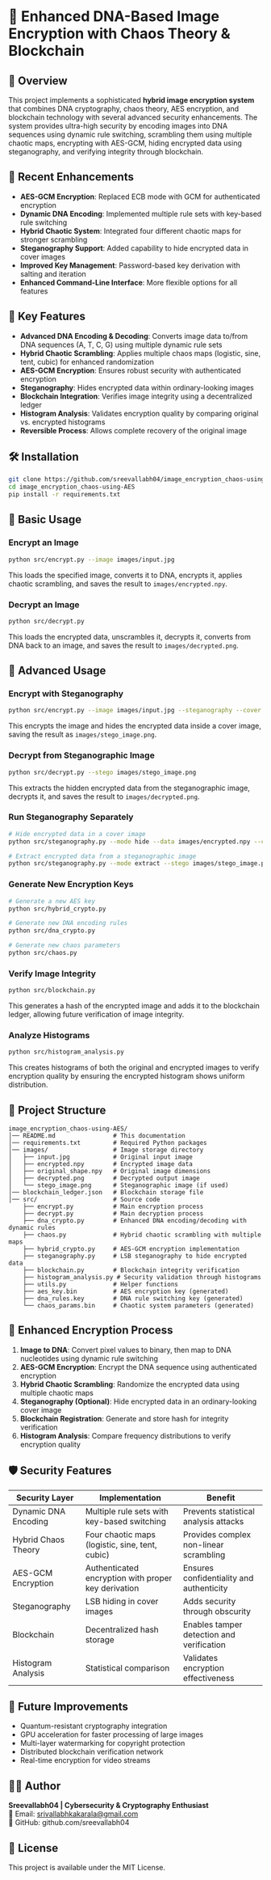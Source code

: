 # 🧬 Enhanced DNA-Based Image Encryption with Chaos Theory & Blockchain

## 📌 Overview
This project implements a sophisticated **hybrid image encryption system** that combines DNA cryptography, chaos theory, AES encryption, and blockchain technology with several advanced security enhancements. The system provides ultra-high security by encoding images into DNA sequences using dynamic rule switching, scrambling them using multiple chaotic maps, encrypting with AES-GCM, hiding encrypted data using steganography, and verifying integrity through blockchain.

## 🔄 Recent Enhancements
- **AES-GCM Encryption**: Replaced ECB mode with GCM for authenticated encryption
- **Dynamic DNA Encoding**: Implemented multiple rule sets with key-based rule switching
- **Hybrid Chaotic System**: Integrated four different chaotic maps for stronger scrambling
- **Steganography Support**: Added capability to hide encrypted data in cover images
- **Improved Key Management**: Password-based key derivation with salting and iteration
- **Enhanced Command-Line Interface**: More flexible options for all features

## 🔑 Key Features
- **Advanced DNA Encoding & Decoding**: Converts image data to/from DNA sequences (A, T, C, G) using multiple dynamic rule sets
- **Hybrid Chaotic Scrambling**: Applies multiple chaos maps (logistic, sine, tent, cubic) for enhanced randomization
- **AES-GCM Encryption**: Ensures robust security with authenticated encryption
- **Steganography**: Hides encrypted data within ordinary-looking images
- **Blockchain Integration**: Verifies image integrity using a decentralized ledger
- **Histogram Analysis**: Validates encryption quality by comparing original vs. encrypted histograms
- **Reversible Process**: Allows complete recovery of the original image

## 🛠️ Installation
```bash
git clone https://github.com/sreevallabh04/image_encryption_chaos-using-AES.git
cd image_encryption_chaos-using-AES
pip install -r requirements.txt
```

## 🚀 Basic Usage

### Encrypt an Image
```bash
python src/encrypt.py --image images/input.jpg
```
This loads the specified image, converts it to DNA, encrypts it, applies chaotic scrambling, and saves the result to `images/encrypted.npy`.

### Decrypt an Image
```bash
python src/decrypt.py
```
This loads the encrypted data, unscrambles it, decrypts it, converts from DNA back to an image, and saves the result to `images/decrypted.png`.

## 🔐 Advanced Usage

### Encrypt with Steganography
```bash
python src/encrypt.py --image images/input.jpg --steganography --cover images/cover.jpg
```
This encrypts the image and hides the encrypted data inside a cover image, saving the result as `images/stego_image.png`.

### Decrypt from Steganographic Image
```bash
python src/decrypt.py --stego images/stego_image.png
```
This extracts the hidden encrypted data from the steganographic image, decrypts it, and saves the result to `images/decrypted.png`.

### Run Steganography Separately
```bash
# Hide encrypted data in a cover image
python src/steganography.py --mode hide --data images/encrypted.npy --cover images/cover.jpg

# Extract encrypted data from a steganographic image
python src/steganography.py --mode extract --stego images/stego_image.png
```

### Generate New Encryption Keys
```bash
# Generate a new AES key
python src/hybrid_crypto.py

# Generate new DNA encoding rules
python src/dna_crypto.py

# Generate new chaos parameters
python src/chaos.py
```

### Verify Image Integrity
```bash
python src/blockchain.py
```
This generates a hash of the encrypted image and adds it to the blockchain ledger, allowing future verification of image integrity.

### Analyze Histograms
```bash
python src/histogram_analysis.py
```
This creates histograms of both the original and encrypted images to verify encryption quality by ensuring the encrypted histogram shows uniform distribution.

## 📂 Project Structure
```
image_encryption_chaos-using-AES/
│── README.md                # This documentation
│── requirements.txt         # Required Python packages
│── images/                  # Image storage directory
│   ├── input.jpg            # Original input image
│   ├── encrypted.npy        # Encrypted image data
│   ├── original_shape.npy   # Original image dimensions
│   ├── decrypted.png        # Decrypted output image
│   └── stego_image.png      # Steganographic image (if used)
│── blockchain_ledger.json   # Blockchain storage file
│── src/                     # Source code
    ├── encrypt.py           # Main encryption process
    ├── decrypt.py           # Main decryption process
    ├── dna_crypto.py        # Enhanced DNA encoding/decoding with dynamic rules
    ├── chaos.py             # Hybrid chaotic scrambling with multiple maps
    ├── hybrid_crypto.py     # AES-GCM encryption implementation
    ├── steganography.py     # LSB steganography to hide encrypted data
    ├── blockchain.py        # Blockchain integrity verification
    ├── histogram_analysis.py # Security validation through histograms
    ├── utils.py             # Helper functions
    ├── aes_key.bin          # AES encryption key (generated)
    ├── dna_rules.key        # DNA rule switching key (generated)
    └── chaos_params.bin     # Chaotic system parameters (generated)
```

## 🔬 Enhanced Encryption Process
1. **Image to DNA**: Convert pixel values to binary, then map to DNA nucleotides using dynamic rule switching
2. **AES-GCM Encryption**: Encrypt the DNA sequence using authenticated encryption
3. **Hybrid Chaotic Scrambling**: Randomize the encrypted data using multiple chaotic maps
4. **Steganography (Optional)**: Hide encrypted data in an ordinary-looking cover image
5. **Blockchain Registration**: Generate and store hash for integrity verification
6. **Histogram Analysis**: Compare frequency distributions to verify encryption quality

## 🛡️ Security Features
| Security Layer | Implementation | Benefit |
|----------------|----------------|---------|
| Dynamic DNA Encoding | Multiple rule sets with key-based switching | Prevents statistical analysis attacks |
| Hybrid Chaos Theory | Four chaotic maps (logistic, sine, tent, cubic) | Provides complex non-linear scrambling |
| AES-GCM Encryption | Authenticated encryption with proper key derivation | Ensures confidentiality and authenticity |
| Steganography | LSB hiding in cover images | Adds security through obscurity |
| Blockchain | Decentralized hash storage | Enables tamper detection and verification |
| Histogram Analysis | Statistical comparison | Validates encryption effectiveness |

## 🚧 Future Improvements
- Quantum-resistant cryptography integration
- GPU acceleration for faster processing of large images
- Multi-layer watermarking for copyright protection
- Distributed blockchain verification network
- Real-time encryption for video streams

## 👨‍💻 Author
**Sreevallabh04 | Cybersecurity & Cryptography Enthusiast**  
📧 Email: srivallabhkakarala@gmail.com  
🌟 GitHub: github.com/sreevallabh04

## 📄 License
This project is available under the MIT License.